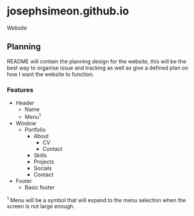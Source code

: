 # josephsimeon.github.io

Website

## Planning

README will contain the planning design for the website, this will be the best way to organise issue and tracking as
well as give a defined plan on how I want the website to function.

### Features

* Header
    * Name
    * Menu<sup>1</sup>
* Window
    * Portfolio
        * About
            * CV
            * Contact
        * Skills
        * Projects
        * Socials
        * Contact
* Footer
    * Basic footer

<sup>1</sup> Menu will be a symbol that will expand to the menu selection when the screen is not large enough.
